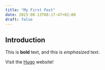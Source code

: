 ```yaml
---
title: "My First Post"
date: 2023-08-13T08:17:47+02:00
draft: false
---
```

## Introduction

This is **bold** text, and this is *emphasized* text.

Visit the [Hugo](https://gohugo.io) website!
